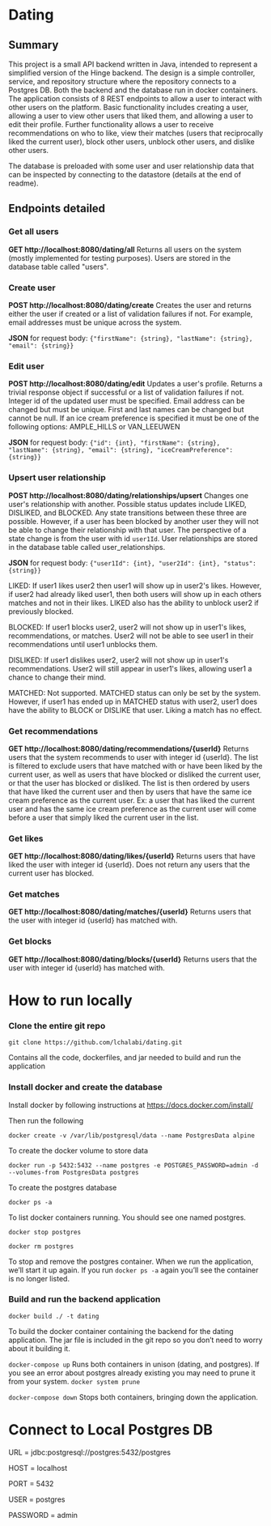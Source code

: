 # Dating
## Summary
This project is a small API backend written in Java, intended to represent a simplified version of the Hinge backend.  The design is a simple controller, service, and repository structure where the repository connects to a Postgres DB.  Both the backend and the database run in docker containers.  The application consists of 8 REST endpoints to allow a user to interact with other users on the platform.  Basic functionality includes creating a user, allowing a user to view other users that liked them, and allowing a user to edit their profile. Further functionality allows a user to receive recommendations on who to like, view their matches (users that reciprocally liked the current user), block other users, unblock other users, and dislike other users.  

The database is preloaded with some user and user relationship data that can be inspected by connecting to the datastore (details at the end of readme). 

## Endpoints detailed 
### Get all users
**GET http://localhost:8080/dating/all**
Returns all users on the system (mostly implemented for testing purposes).  Users are stored in the database table called "users". 

### Create user
**POST http://localhost:8080/dating/create**
Creates the user and returns either the user if created or a list of validation failures if not. For example, email addresses must be unique across the system. 

**JSON** for request body: ```{"firstName": {string}, "lastName": {string}, "email": {string}}```

### Edit user
**POST http://localhost:8080/dating/edit**
Updates a user's profile.  Returns a trivial response object if successful or a list of validation failures if not.  Integer id of the updated user must be specified. Email address can be changed but must be unique.  First and last names can be changed but cannot be null.  If an ice cream preference is specified it must be one of the following options: AMPLE_HILLS or VAN_LEEUWEN 

**JSON** for request body: ```{"id": {int}, "firstName": {string}, "lastName": {string}, "email": {string}, "iceCreamPreference": {string}}```

### Upsert user relationship
**POST http://localhost:8080/dating/relationships/upsert**
Changes one user's relationship with another.  Possible status updates include LIKED, DISLIKED, and BLOCKED.  Any state transitions between these three are possible.  However, if a user has been blocked by another user they will not be able to change their relationship with that user.  The perspective of a state change is from the user with id ```user1Id```.  User relationships are stored in the database table called user_relationships.

**JSON** for request body: ```{"user1Id": {int}, "user2Id": {int}, "status": {string}}```

LIKED: If user1 likes user2 then user1 will show up in user2's likes.  However, if user2 had already liked user1, then both users will show up in each others matches and not in their likes.  LIKED also has the ability to unblock user2 if previously blocked. 

BLOCKED: If user1 blocks user2, user2 will not show up in user1's likes, recommendations, or matches.  User2 will not be able to see user1 in their recommendations until user1 unblocks them. 

DISLIKED: If user1 dislikes user2, user2 will not show up in user1's recommendations.   User2 will still appear in user1's likes, allowing user1 a chance to change their mind. 

MATCHED: Not supported.  MATCHED status can only be set by the system.  However, if user1 has ended up in MATCHED status with user2, user1 does have the ability to BLOCK or DISLIKE that user.  Liking a match has no effect.  

### Get recommendations
**GET http://localhost:8080/dating/recommendations/{userId}**
Returns users that the system recommends to user with integer id {userId}.  The list is filtered to exclude users that have matched with or have been liked by the current user, as well as users that have blocked or disliked the current user, or that the user has blocked or disliked.  The list is then ordered by users that have liked the current user and then by users that have the same ice cream preference as the current user.  Ex: a user that has liked the current user and has the same ice cream preference as the current user will come before a user that simply liked the current user in the list. 

### Get likes
**GET http://localhost:8080/dating/likes/{userId}**
Returns users that have liked the user with integer id {userId}.  Does not return any users that the current user has blocked.

### Get matches
**GET http://localhost:8080/dating/matches/{userId}**
Returns users that the user with integer id {userId} has matched with. 

### Get blocks
**GET http://localhost:8080/dating/blocks/{userId}**
Returns users that the user with integer id {userId} has matched with. 

# How to run locally 

### Clone the entire git repo
```git clone https://github.com/lchalabi/dating.git```

Contains all the code, dockerfiles, and jar needed to build and run the application

### Install docker and create the database

Install docker by following instructions at https://docs.docker.com/install/

Then run the following 

 ```docker create -v /var/lib/postgresql/data --name PostgresData alpine``` 
 
To create the docker volume to store data

```docker run -p 5432:5432 --name postgres -e POSTGRES_PASSWORD=admin -d --volumes-from PostgresData postgres```

To create the postgres database

```docker ps -a```

To list docker containers running.  You should see one named postgres. 

```docker stop postgres```

```docker rm postgres```

To stop and remove the postgres container.  When we run the application, we’ll start it up again. If you run ```docker ps -a``` again you’ll see the container is no longer listed. 

### Build and run the backend application

```docker build ./ -t dating```

To build the docker container containing the backend for the dating application. The jar file is included in the git repo so you don’t need to worry about it building it.  

```docker-compose up```
Runs both containers in unison (dating, and postgres).  If you see an error about postgres already existing you may need to prune it from your system.  ```docker system prune```

```docker-compose down```
Stops both containers, bringing down the application. 

# Connect to Local Postgres DB

URL = jdbc:postgresql://postgres:5432/postgres

HOST = localhost

PORT = 5432

USER = postgres

PASSWORD = admin











